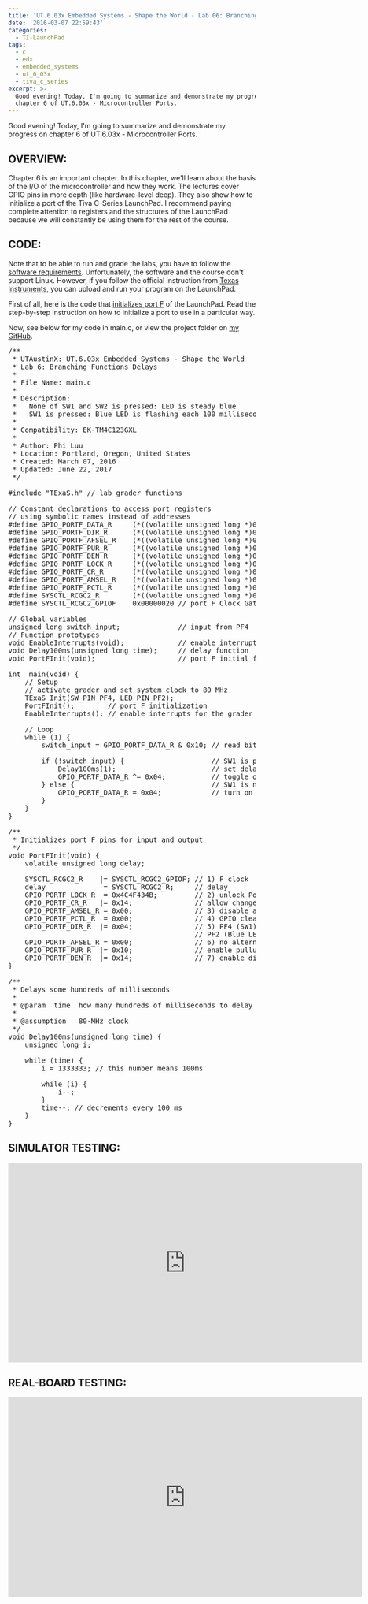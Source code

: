 ```yaml
---
title: 'UT.6.03x Embedded Systems - Shape the World - Lab 06: Branching Functions Delays'
date: '2016-03-07 22:59:43'
categories:
  - TI-LaunchPad
tags:
  - c
  - edx
  - embedded_systems
  - ut_6_03x
  - tiva_c_series
excerpt: >-
  Good evening! Today, I'm going to summarize and demonstrate my progress on
  chapter 6 of UT.6.03x - Microcontroller Ports.
---
```


Good evening! Today, I'm going to summarize and demonstrate my progress on chapter 6 of UT.6.03x - Microcontroller Ports.

## **OVERVIEW:**

Chapter 6 is an important chapter. In this chapter, we'll learn about the basis of the I/O of the microcontroller and how they work. The lectures cover GPIO pins in more depth (like hardware-level deep). They also show how to initialize a port of the Tiva C-Series LaunchPad. I recommend paying complete attention to registers and the structures of the LaunchPad because we will constantly be using them for the rest of the course.

## **CODE:**

Note that to be able to run and grade the labs, you have to follow the [software requirements](https://github.com/philectron/ut-6-03x/blob/master/software_requirements.pdf). Unfortunately, the software and the course don't support Linux. However, if you follow the official instruction from [Texas Instruments](http://www.ti.com/ww/en/LaunchPad/software.html#tabs), you can upload and run your program on the LaunchPad.

First of all, here is the code that [initializes port F](https://gist.github.com/philectron/8ae1a7cde02573e4bcb9) of the LaunchPad. Read the step-by-step instruction on how to initialize a port to use in a particular way.

Now, see below for my code in main.c, or view the project folder on [my GitHub](https://github.com/philectron/ut-6-03x/tree/master/lab_06_branching_function_delays).

<pre class="prettyprint c-html linenums:1">
/**
 * UTAustinX: UT.6.03x Embedded Systems - Shape the World
 * Lab 6: Branching Functions Delays
 *
 * File Name: main.c
 *
 * Description:
 *   None of SW1 and SW2 is pressed: LED is steady blue
 *   SW1 is pressed: Blue LED is flashing each 100 milliseconds
 *
 * Compatibility: EK-TM4C123GXL
 *
 * Author: Phi Luu
 * Location: Portland, Oregon, United States
 * Created: March 07, 2016
 * Updated: June 22, 2017
 */

#include "TExaS.h" // lab grader functions

// Constant declarations to access port registers
// using symbolic names instead of addresses
#define GPIO_PORTF_DATA_R     (*((volatile unsigned long *)0x400253FC))
#define GPIO_PORTF_DIR_R      (*((volatile unsigned long *)0x40025400))
#define GPIO_PORTF_AFSEL_R    (*((volatile unsigned long *)0x40025420))
#define GPIO_PORTF_PUR_R      (*((volatile unsigned long *)0x40025510))
#define GPIO_PORTF_DEN_R      (*((volatile unsigned long *)0x4002551C))
#define GPIO_PORTF_LOCK_R     (*((volatile unsigned long *)0x40025520))
#define GPIO_PORTF_CR_R       (*((volatile unsigned long *)0x40025524))
#define GPIO_PORTF_AMSEL_R    (*((volatile unsigned long *)0x40025528))
#define GPIO_PORTF_PCTL_R     (*((volatile unsigned long *)0x4002552C))
#define SYSCTL_RCGC2_R        (*((volatile unsigned long *)0x400FE108))
#define SYSCTL_RCGC2_GPIOF    0x00000020 // port F Clock Gating Control

// Global variables
unsigned long switch_input;              // input from PF4
// Function prototypes
void EnableInterrupts(void);             // enable interrupts
void Delay100ms(unsigned long time);     // delay function
void PortFInit(void);                    // port F initial function

int  main(void) {
    // Setup
    // activate grader and set system clock to 80 MHz
    TExaS_Init(SW_PIN_PF4, LED_PIN_PF2);
    PortFInit();        // port F initialization
    EnableInterrupts(); // enable interrupts for the grader

    // Loop
    while (1) {
        switch_input = GPIO_PORTF_DATA_R & 0x10; // read bit PF4 into SW1

        if (!switch_input) {                     // SW1 is pressed
            Delay100ms(1);                       // set delay of 0.1 second
            GPIO_PORTF_DATA_R ^= 0x04;           // toggle out
        } else {                                 // SW1 is not pressed
            GPIO_PORTF_DATA_R = 0x04;            // turn on the blue LED
        }
    }
}

/**
 * Initializes port F pins for input and output
 */
void PortFInit(void) {
    volatile unsigned long delay;

    SYSCTL_RCGC2_R    |= SYSCTL_RCGC2_GPIOF; // 1) F clock
    delay              = SYSCTL_RCGC2_R;     // delay
    GPIO_PORTF_LOCK_R  = 0x4C4F434B;         // 2) unlock PortF
    GPIO_PORTF_CR_R   |= 0x14;               // allow changes to PF4 (SW1) and PF2 (Blue LED)
    GPIO_PORTF_AMSEL_R = 0x00;               // 3) disable analog function
    GPIO_PORTF_PCTL_R  = 0x00;               // 4) GPIO clear bit PCTL
    GPIO_PORTF_DIR_R  |= 0x04;               // 5) PF4 (SW1) is input,
                                             // PF2 (Blue LED) is output
    GPIO_PORTF_AFSEL_R = 0x00;               // 6) no alternate function
    GPIO_PORTF_PUR_R  |= 0x10;               // enable pullup resistor on PF4
    GPIO_PORTF_DEN_R  |= 0x14;               // 7) enable digital pins PF4, PF2
}

/**
 * Delays some hundreds of milliseconds
 *
 * @param  time  how many hundreds of milliseconds to delay
 *
 * @assumption   80-MHz clock
 */
void Delay100ms(unsigned long time) {
    unsigned long i;

    while (time) {
        i = 1333333; // this number means 100ms

        while (i) {
            i--;
        }
        time--; // decrements every 100 ms
    }
}
</pre>

## **SIMULATOR TESTING:**

<div class="embedded-video">
  <iframe width="720" height="405" src="https://www.youtube.com/embed/wdUSprA6w8A?list=PLt_UZum7NVtnj_7WdI7Gp1cbeFg79-ami" frameborder="0" allowfullscreen></iframe>
</div>

## **REAL-BOARD TESTING:**

<div class="embedded-video">
  <iframe width="720" height="405" src="https://www.youtube.com/embed/Blesdb5c1oc?list=PLt_UZum7NVtnj_7WdI7Gp1cbeFg79-ami" frameborder="0" allowfullscreen></iframe>
</div>
